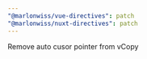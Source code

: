 ```yaml
---
"@marlonwiss/vue-directives": patch
"@marlonwiss/nuxt-directives": patch
---
```


Remove auto cusor pointer from vCopy

